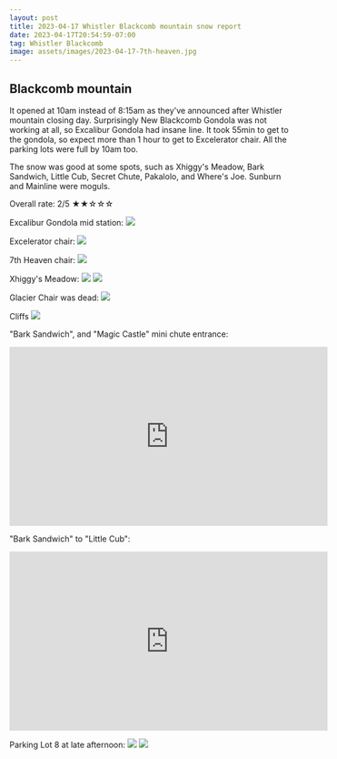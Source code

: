 ```yaml
---
layout: post
title: 2023-04-17 Whistler Blackcomb mountain snow report
date: 2023-04-17T20:54:59-07:00
tag: Whistler Blackcomb
image: assets/images/2023-04-17-7th-heaven.jpg
---
```


## Blackcomb mountain

It opened at 10am instead of 8:15am as they've announced after Whistler mountain closing day.
Surprisingly New Blackcomb Gondola was not working at all, so Excalibur Gondola had insane line. It took 55min to get to the gondola, so expect more than 1 hour to get to Excelerator chair. All the parking lots were full by 10am too.

The snow was good at some spots, such as Xhiggy's Meadow, Bark Sandwich, Little Cub, Secret Chute, Pakalolo, and Where's Joe. Sunburn and Mainline were moguls.

Overall rate: 2/5 ★★☆☆☆

Excalibur Gondola mid station:
![](/assets/images/2023-04-17-excalibur.jpg)

Excelerator chair:
![](/assets/images/2023-04-17-excelerator.jpg)

7th Heaven chair:
![](/assets/images/2023-04-17-7th-heaven.jpg)

Xhiggy's Meadow:
![](/assets/images/2023-04-17-xhiggys-meadow.jpg)
![](/assets/images/2023-04-17-xhiggys-meadow-2.jpg)

Glacier Chair was dead:
![](/assets/images/2023-04-17-glacier-chair-dead.jpg)

Cliffs
![](/assets/images/2023-04-17-cliffs.jpg)

"Bark Sandwich", and "Magic Castle" mini chute entrance:
<iframe width="560" height="315" src="https://www.youtube.com/embed/Geu26mdaPks" title="YouTube video player" frameborder="0" allow="accelerometer; autoplay; clipboard-write; encrypted-media; gyroscope; picture-in-picture; web-share" allowfullscreen></iframe>

"Bark Sandwich" to "Little Cub":
<iframe width="560" height="315" src="https://www.youtube.com/embed/Dje4vaCF4C4" title="YouTube video player" frameborder="0" allow="accelerometer; autoplay; clipboard-write; encrypted-media; gyroscope; picture-in-picture; web-share" allowfullscreen></iframe>

Parking Lot 8 at late afternoon:
![](/assets/images/2023-04-17-parking-lot-8.jpg)
![](/assets/images/2023-04-17-parking-lot-8-2.jpg)
